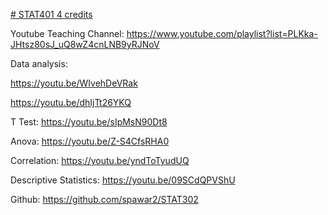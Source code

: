 [# STAT401 4 credits](https://pawar1550.wixsite.com/claflin-courses/copy-of-stat341)

Youtube Teaching Channel: https://www.youtube.com/playlist?list=PLKka-JHtsz80sJ_uQ8wZ4cnLNB9yRJNoV

Data analysis:

https://youtu.be/WIvehDeVRak

https://youtu.be/dhIjTt26YKQ

T Test: https://youtu.be/sIpMsN90Dt8

Anova: https://youtu.be/Z-S4CfsRHA0

Correlation: https://youtu.be/yndToTyudUQ

Descriptive Statistics: https://youtu.be/09SCdQPVShU

Github: https://github.com/spawar2/STAT302
